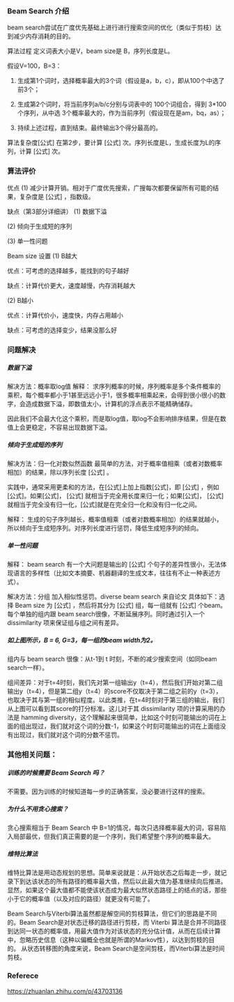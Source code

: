 ### Beam Search 介绍
beam search尝试在广度优先基础上进行进行搜索空间的优化（类似于剪枝）达到减少内存消耗的目的。

算法过程
定义词表大小是V，beam size是 B，序列长度是L。

假设V=100，B=3：

1. 生成第1个词时，选择概率最大的3个词（假设是a，b，c），即从100个中选了前3个；

2. 生成第2个词时，将当前序列a/b/c分别与词表中的 100个词组合，得到 3*100个序列，从中选 3个概率最大的，作为当前序列（假设现在是am，bq，as）；

3. 持续上述过程，直到结束。最终输出3个得分最高的。

算法复杂度[公式]
在第2步，要计算 [公式] 次。序列长度是L，生成长度为L的序列，计算 [公式] 次。

### 算法评价
优点
(1) 减少计算开销。相对于广度优先搜索，广搜每次都要保留所有可能的结果，复杂度是 [公式] ，指数级。

缺点（第3部分详细讲）
(1) 数据下溢

(2) 倾向于生成短的序列

(3) 单一性问题

Beam size 设置
(1) B越大

优点：可考虑的选择越多，能找到的句子越好

缺点：计算代价更大，速度越慢，内存消耗越大

(2) B越小

优点：计算代价小，速度快，内存占用越小

缺点：可考虑的选择变少，结果没那么好

### 问题解决
##### 数据下溢

解决方法：概率取log值
解释：
求序列概率的时候，序列概率是多个条件概率的乘积，每个概率都小于1甚至远远小于1，很多概率相乘起来，会得到很小很小的数字，会造成数据下溢，即数值太小，计算机的浮点表示不能精确储存。

因此我们不会最大化这个乘积，而是取log值，取log不会影响排序结果，但是在数值上会更稳定，不容易出现数据下溢。

##### 倾向于生成短的序列

解决方法：归一化对数似然函数
最简单的方法，对于概率值相乘（或者对数概率相加）的结果，除以序列长度 [公式] 。

实践中，通常采用更柔和的方法，在[公式]上加上指数[公式]，即 [公式] ，例如[公式]。如果[公式]， [公式] 就相当于完全用长度来归一化；如果[公式]， [公式] 就相当于完全没有归一化，[公式]就是在完全归一化和没有归一化之间。

解释：
生成的句子序列越长，概率值相乘（或者对数概率相加）的结果就越小，所以倾向于生成短序列。对序列长度进行惩罚，降低生成短序列的倾向。

##### 单一性问题

解释：
beam search 有一个大问题是输出的 [公式] 个句子的差异性很小，无法体现语言的多样性（比如文本摘要、机器翻译的生成文本，往往有不止一种表述方式）。

解决方法：分组 加入相似性惩罚。diverse beam search 来自论文
具体如下：选择 Beam size 为 [公式] ，然后将其分为 [公式] 组，每一组就有 [公式] 个beam。每个单独的组内跟 beam search很像，不断延展序列。同时通过引入一个dissimilarity 项来保证组与组之间有差异。

##### 如上图所示，B = 6, G=3，每一组的beam width为2。

组内与 beam search 很像：从t-1到 t 时刻，不断的减少搜索空间（如同beam search一样）。

组间差异：对于t=4时刻，我们先对第一组输出y（t=4），然后我们开始对第二组输出y（t=4），但是第二组y（t=4）的score不仅取决于第二组之前的y（t=3），也取决于其与第一组的相似程度。以此类推，在t=4时刻对于第三组的输出，我们从上图可以看到其score的打分标准。这儿对于其 dissimilarity 项的计算采用的办法是 hamming diversity，这个理解起来很简单，比如这个时刻可能输出的词在上面的组出现过，我们就对这个词的分数-1，如果这个时刻可能输出的词在上面组没有出现过，我们就对这个词的分数不惩罚。

### 其他相关问题：
##### 训练的时候需要 Beam Search 吗？

不需要。因为训练的时候知道每一步的正确答案，没必要进行这样的搜索。

##### 为什么不用贪心搜索？

贪心搜索相当于 Beam Search 中 B=1的情况，每次只选择概率最大的词，容易陷入局部最优，但我们真正需要的是一个序列，我们希望整个序列的概率最大。

##### 维特比算法

维特比算法是用动态规划的思想。简单来说就是：从开始状态之后每走一步，就记录下到达该状态的所有路径的概率最大值，然后以此最大值为基准继续向后推进。显然，如果这个最大值都不能使该状态成为最大似然状态路径上的结点的话，那些小于它的概率值（以及对应的路径）就更没有可能了。

Beam Search与Viterbi算法虽然都是解空间的剪枝算法，但它们的思路是不同的。Beam Search是对状态迁移的路径进行剪枝，而 Viterbi 算法是合并不同路径到达同一状态的概率值，用最大值作为对该状态的充分估计值，从而在后续计算中，忽略历史信息（这种以偏概全也就是所谓的Markov性），以达到剪枝的目的。
从状态转移图的角度来说，Beam Search是空间剪枝，而Viterbi算法是时间剪枝。

### Referece 
https://zhuanlan.zhihu.com/p/43703136
